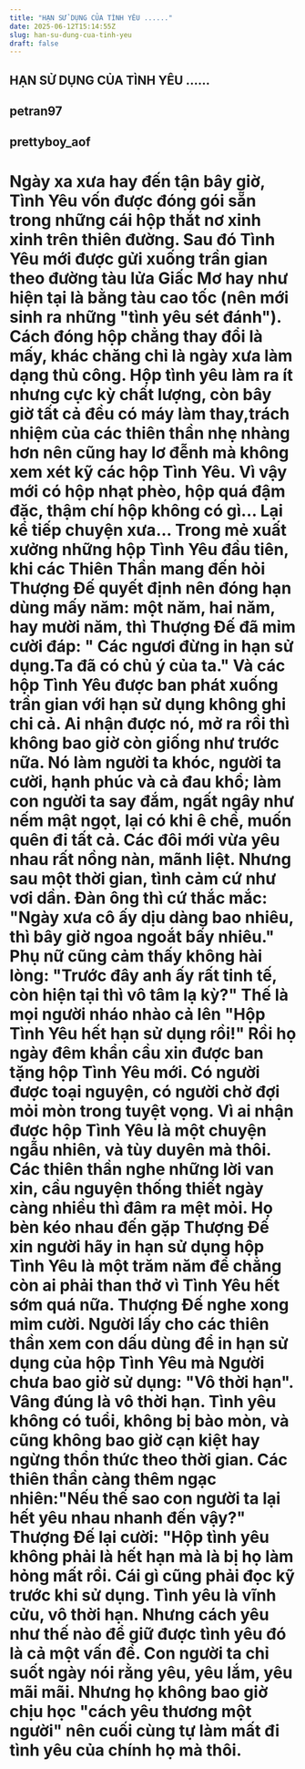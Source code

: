 ```yaml
---
title: "HẠN SỬ DỤNG CỦA TÌNH YÊU ......"
date: 2025-06-12T15:14:55Z
slug: han-su-dung-cua-tinh-yeu
draft: false
---
```


## HẠN SỬ DỤNG CỦA TÌNH YÊU ......

## petran97

prettyboy_aof
--------------------------------
Ngày xa xưa hay đến tận bây giờ, Tình Yêu vốn được đóng gói sẵn trong những cái hộp thắt nơ xinh xinh trên thiên đường. Sau đó Tình Yêu mới được gửi xuống trần gian theo đường tàu lửa Giấc Mơ hay như hiện tại là bằng tàu cao tốc (nên mới sinh ra những "tình yêu sét đánh"). Cách đóng hộp chẳng thay đổi là mấy, khác chăng chỉ là ngày xưa làm dạng thủ công. Hộp tình yêu làm ra ít nhưng cực kỳ chất lượng, còn bây giờ tất cả đều có máy làm thay,trách nhiệm của các thiên thần nhẹ nhàng hơn nên cũng hay lơ đễnh mà không xem xét kỹ các hộp Tình Yêu. Vì vậy mới có hộp nhạt phèo, hộp quá đậm đặc, thậm chí hộp không có gì...
Lại kể tiếp chuyện xưa...
Trong mẻ xuất xưởng những hộp Tình Yêu đầu tiên, khi các Thiên Thần mang đến hỏi Thượng Đế quyết định nên đóng hạn dùng mấy năm: một năm, hai năm, hay mười năm, thì Thượng Đế đã mỉm cười đáp: " Các ngươi đừng in hạn sử dụng.Ta đã có chủ ý của ta."
Và các hộp Tình Yêu được ban phát xuống trần gian với hạn sử dụng không ghi chi cả. Ai nhận được nó, mở ra rồi thì không bao giờ còn giống như trước nữa. Nó làm người ta khóc, người ta cười, hạnh phúc và cả đau khổ; làm con người ta say đắm, ngất ngây như nếm mật ngọt, lại có khi ê chề, muốn quên đi tất cả.
Các đôi mới vừa yêu nhau rất nồng nàn, mãnh liệt. Nhưng sau một thời gian, tình cảm cứ như vơi dần.
Đàn ông thì cứ thắc mắc: "Ngày xưa cô ấy dịu dàng bao nhiêu, thì bây giờ ngoa ngoắt bấy nhiêu."
Phụ nữ cũng cảm thấy không hài lòng: "Trước đây anh ấy rất tinh tế, còn hiện tại thì vô tâm lạ kỳ?"
Thế là mọi người nháo nhào cả lên "Hộp Tình Yêu hết hạn sử dụng rồi!"
Rồi họ ngày đêm khẩn cầu xin được ban tặng hộp Tình Yêu mới. Có người được toại nguyện, có người chờ đợi mỏi mòn trong tuyệt vọng. Vì ai nhận được hộp Tình Yêu là một chuyện ngẫu nhiên, và tùy duyên mà thôi.
Các thiên thần nghe những lời van xin, cầu nguyện thống thiết ngày càng nhiều thì đâm ra mệt mỏi. Họ bèn kéo nhau đến gặp Thượng Đế xin người hãy in hạn sử dụng hộp Tình Yêu là một trăm năm để chẳng còn ai phải than thở vì Tình Yêu hết sớm quá nữa.
Thượng Đế nghe xong mỉm cười. Người lấy cho các thiên thần xem con dấu dùng để in hạn sử dụng của hộp Tình Yêu mà Người chưa bao giờ sử dụng: "Vô thời hạn". Vâng đúng là vô thời hạn. Tình yêu không có tuổi, không bị bào mòn, và cũng không bao giờ cạn kiệt hay ngừng thổn thức theo thời gian.
Các thiên thần càng thêm ngạc nhiên:"Nếu thế sao con người ta lại hết yêu nhau nhanh đến vậy?"
Thượng Đế lại cười: "Hộp tình yêu không phải là hết hạn mà là bị họ làm hỏng mất rồi. Cái gì cũng phải đọc kỹ trước khi sử dụng. Tình yêu là vĩnh cửu, vô thời hạn. Nhưng cách yêu như thế nào để giữ được tình yêu đó là cả một vấn đề. Con người ta chỉ suốt ngày nói rằng yêu, yêu lắm, yêu mãi mãi. Nhưng họ không bao giờ chịu học "cách yêu thương một người" nên cuối cùng tự làm mất đi tình yêu của chính họ mà thôi.
======================